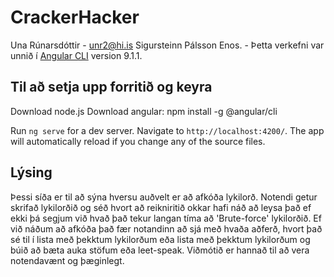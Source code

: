 # CrackerHacker
Una Rúnarsdóttir - unr2@hi.is
Sigursteinn Pálsson Enos. - 
Þetta verkefni var unnið í [Angular CLI](https://github.com/angular/angular-cli) version 9.1.1.
## Til að setja upp forritið og keyra

Download node.js
Download angular: npm install -g @angular/cli

Run `ng serve` for a dev server. Navigate to `http://localhost:4200/`. The app will automatically reload if you change any of the source files.

## Lýsing

Þessi síða er til að sýna hversu auðvelt er að afkóða lykilorð.
Notendi getur skrifað lykilorðið og séð hvort að reikniritið okkar
hafi náð að leysa það ef ekki þá segjum við hvað það tekur langan
tíma að 'Brute-force' lykilorðið.
Ef við náðum að afkóða það fær notandinn að sjá með hvaða aðferð, 
hvort það sé til í lista með þekktum lykilorðum eða lista með þekktum
lykilorðum og búið að bæta auka stöfum eða leet-speak. 
Viðmótið er hannað til að vera notendavænt og þæginlegt.
